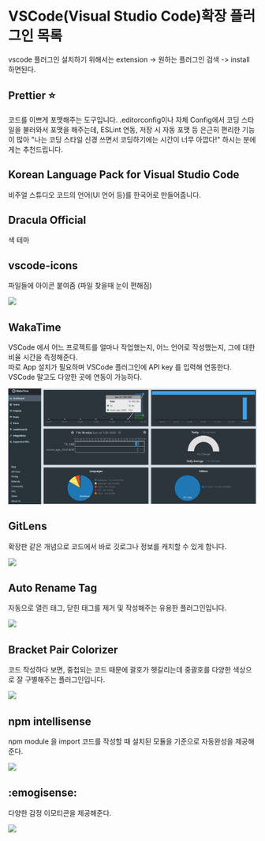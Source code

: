 # VSCode(Visual Studio Code)확장 플러그인 목록

vscode 플러그인 설치하기 위해서는 extension -> 원하는 플러그인 검색 -> install 하면된다.

## Prettier :star:

코드를 이쁘게 포맷해주는 도구입니다. .editorconfig이나 자체 Config에서 코딩 스타일을 불러와서 포맷을 해주는데, ESLint 연동, 저장 시 자동 포맷 등 은근히 편리한 기능이 많아 "나는 코딩 스타일 신경 쓰면서 코딩하기에는 시간이 너무 아깝다!" 하시는 분에게는 추천드립니다.

## Korean Language Pack for Visual Studio Code

비주얼 스튜디오 코드의 언어(UI 언어 등)를 한국어로 만들어줍니다.

## Dracula Official

색 테마

## vscode-icons

파일들에 아이콘 붙여줌 (파일 찾을때 눈이 편해짐)

![](https://img1.daumcdn.net/thumb/R1280x0/?scode=mtistory2&fname=http%3A%2F%2Fcfile28.uf.tistory.com%2Fimage%2F996F8D3C5AAB05F41EC41C)

## WakaTime

VSCode 에서 어느 프로젝트를 얼마나 작업했는지, 어느 언어로 작성했는지, 그에 대한 비율 시간을 측정해준다.  
따로 App 설치가 필요하며 VSCode 플러그인에 API key 를 입력해 연동한다. VSCode 말고도 다양한 곳에 연동이 가능하다.

![](./images/gragh.jpg)

## GitLens

확장판 같은 개념으로 코드에서 바로 깃로그나 정보를 캐치할 수 있게 합니다.

![](https://raw.githubusercontent.com/eamodio/vscode-gitlens/master/images/docs/gitlens-preview.gif)

## Auto Rename Tag

자동으로 열린 태그, 닫힌 태그를 제거 및 작성해주는 유용한 플러그인입니다.

![](https://raw.githubusercontent.com/formulahendry/vscode-auto-rename-tag/master/images/usage.gif)

## Bracket Pair Colorizer

코드 작성하다 보면, 중첩되는 코드 때문에 괄호가 헷갈리는데 중괄호를 다양한 색상으로 잘 구별해주는 플러그인입니다.

![](https://raw.githubusercontent.com/CoenraadS/BracketPair/master/images/activeScopeBackground.png)

## npm intellisense

npm module 을 import 코드를 작성할 때 설치된 모듈을 기준으로 자동완성을 제공해준다.

![](https://raw.githubusercontent.com/ChristianKohler/NpmIntellisense/master/images/auto_complete.gif)

## :emogisense:

다양한 감정 이모티콘을 제공해준다.

![](https://raw.githubusercontent.com/mattbierner/vscode-emojisense/master/media/example.gif)

